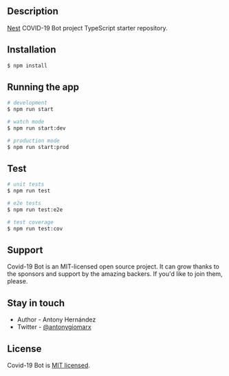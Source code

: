 ## Description

[Nest](https://github.com/nestjs/nest) COVID-19 Bot project TypeScript starter repository.

## Installation

```bash
$ npm install
```

## Running the app

```bash
# development
$ npm run start

# watch mode
$ npm run start:dev

# production mode
$ npm run start:prod
```

## Test

```bash
# unit tests
$ npm run test

# e2e tests
$ npm run test:e2e

# test coverage
$ npm run test:cov
```

## Support

Covid-19 Bot is an MIT-licensed open source project. It can grow thanks to the sponsors and support by the amazing backers. If you'd like to join them, please.

## Stay in touch

- Author - Antony Hernández
- Twitter - [@antonygiomarx](https://twitter.com/antonygiomarx)

## License

Covid-19 Bot is [MIT licensed](LICENSE).
